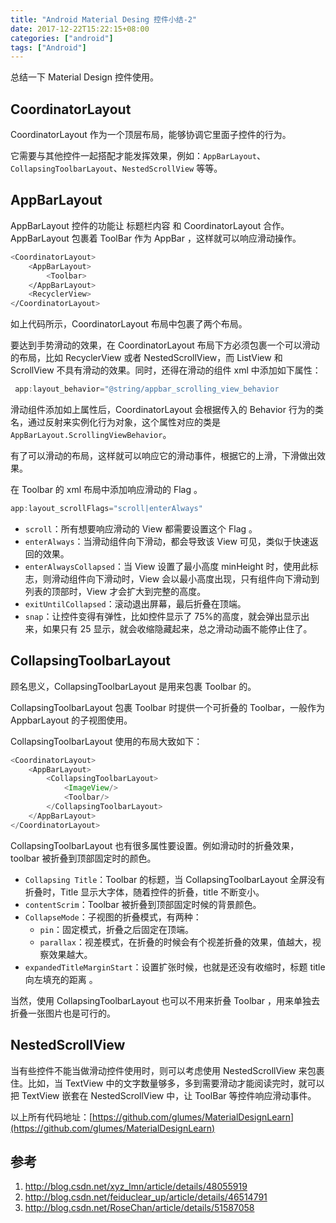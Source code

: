 ```yaml
---
title: "Android Material Desing 控件小结-2"
date: 2017-12-22T15:22:15+08:00
categories: ["android"]
tags: ["Android"]
---
```



总结一下 Material Design 控件使用。

<!--more-->


## CoordinatorLayout

CoordinatorLayout 作为一个顶层布局，能够协调它里面子控件的行为。

它需要与其他控件一起搭配才能发挥效果，例如：`AppBarLayout`、`CollapsingToolbarLayout`、`NestedScrollView` 等等。

## AppBarLayout

AppBarLayout 控件的功能让 标题栏内容 和 CoordinatorLayout 合作。AppBarLayout 包裹着 ToolBar 作为 AppBar ，这样就可以响应滑动操作。

``` sh
<CoordinatorLayout>
	<AppBarLayout>
		<Toolbar>
	</AppBarLayout>
	<RecyclerView>
</CoordinatorLayout>
```

如上代码所示，CoordinatorLayout 布局中包裹了两个布局。

要达到手势滑动的效果，在 CoordinatorLayout 布局下方必须包裹一个可以滑动的布局，比如 RecyclerView 或者 NestedScrollView，而 ListView 和 ScrollView 不具有滑动的效果。同时，还得在滑动的组件 xml 中添加如下属性：
``` java
 app:layout_behavior="@string/appbar_scrolling_view_behavior
```

滑动组件添加如上属性后，CoordinatorLayout 会根据传入的 Behavior 行为的类名，通过反射来实例化行为对象，这个属性对应的类是`AppBarLayout.ScrollingViewBehavior`。

有了可以滑动的布局，这样就可以响应它的滑动事件，根据它的上滑，下滑做出效果。

在 Toolbar 的 xml 布局中添加响应滑动的 Flag 。
``` java
app:layout_scrollFlags="scroll|enterAlways"
```

*	`scroll`：所有想要响应滑动的 View 都需要设置这个 Flag 。
*	`enterAlways`：当滑动组件向下滑动，都会导致该 View 可见，类似于快速返回的效果。
*	`enterAlwaysCollapsed`：当 View 设置了最小高度 minHeight 时，使用此标志，则滑动组件向下滑动时，View 会以最小高度出现，只有组件向下滑动到列表的顶部时，View 才会扩大到完整的高度。
*	`exitUntilCollapsed`：滚动退出屏幕，最后折叠在顶端。
*	`snap`：让控件变得有弹性，比如控件显示了 75%的高度，就会弹出显示出来，如果只有 25 显示，就会收缩隐藏起来，总之滑动动画不能停止住了。



## CollapsingToolbarLayout

顾名思义，CollapsingToolbarLayout 是用来包裹 Toolbar 的。

CollapsingToolbarLayout 包裹 Toolbar 时提供一个可折叠的 Toolbar，一般作为 AppbarLayout 的子视图使用。


CollapsingToolbarLayout 使用的布局大致如下：
``` java
<CoordinatorLayout>
	<AppBarLayout>
		<CollapsingToolbarLayout>
			<ImageView/>
			<Toolbar/>
		</CollapsingToolbarLayout>
	</AppBarLayout>
</CoordinatorLayout>
```

CollapsingToolbarLayout 也有很多属性要设置。例如滑动时的折叠效果，toolbar 被折叠到顶部固定时的颜色。

*	`Collapsing Title`：Toolbar 的标题，当 CollapsingToolbarLayout 全屏没有折叠时，Title 显示大字体，随着控件的折叠，title 不断变小。
*	`contentScrim`：Toolbar 被折叠到顶部固定时候的背景颜色。
*	`CollapseMode`：子视图的折叠模式，有两种：
	*	`pin`：固定模式，折叠之后固定在顶端。
	*	`parallax`：视差模式，在折叠的时候会有个视差折叠的效果，值越大，视察效果越大。
* `expandedTitleMarginStart`：设置扩张时候，也就是还没有收缩时，标题 title 向左填充的距离 。

当然，使用 CollapsingToolbarLayout 也可以不用来折叠 Toolbar ，用来单独去折叠一张图片也是可行的。

## NestedScrollView

当有些控件不能当做滑动控件使用时，则可以考虑使用 NestedScrollView 来包裹住。比如，当 TextView 中的文字数量够多，多到需要滑动才能阅读完时，就可以把 TextView 嵌套在 NestedScrollView 中，让 ToolBar 等控件响应滑动事件。

以上所有代码地址：[https://github.com/glumes/MaterialDesignLearn](https://github.com/glumes/MaterialDesignLearn)


## 参考

1. http://blog.csdn.net/xyz_lmn/article/details/48055919
2. http://blog.csdn.net/feiduclear_up/article/details/46514791
3. http://blog.csdn.net/RoseChan/article/details/51587058



